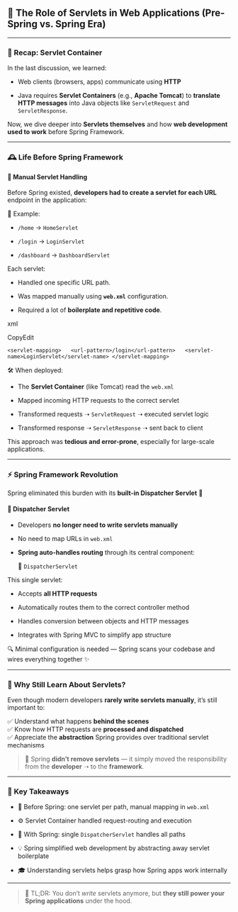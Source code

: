 ## 🧩 The Role of Servlets in Web Applications (Pre-Spring vs. Spring Era)

---

### 📌 Recap: Servlet Container

In the last discussion, we learned:

- Web clients (browsers, apps) communicate using **HTTP**
    
- Java requires **Servlet Containers** (e.g., **Apache Tomcat**) to **translate HTTP messages** into Java objects like `ServletRequest` and `ServletResponse`.
    

Now, we dive deeper into **Servlets themselves** and how **web development used to work** before Spring Framework.

---

### 🕰️ Life Before Spring Framework

#### 🔧 Manual Servlet Handling

Before Spring existed, **developers had to create a servlet for each URL** endpoint in the application:

🧪 Example:

- `/home` → `HomeServlet`
    
- `/login` → `LoginServlet`
    
- `/dashboard` → `DashboardServlet`
    

Each servlet:

- Handled one specific URL path.
    
- Was mapped manually using **`web.xml`** configuration.
    
- Required a lot of **boilerplate and repetitive code**.
    

xml

CopyEdit

`<servlet-mapping>   <url-pattern>/login</url-pattern>   <servlet-name>LoginServlet</servlet-name> </servlet-mapping>`

🛠️ When deployed:

- The **Servlet Container** (like Tomcat) read the `web.xml`
    
- Mapped incoming HTTP requests to the correct servlet
    
- Transformed requests ➝ `ServletRequest` ➝ executed servlet logic
    
- Transformed response ➝ `ServletResponse` ➝ sent back to client
    

This approach was **tedious and error-prone**, especially for large-scale applications.

---

### ⚡ Spring Framework Revolution

Spring eliminated this burden with its **built-in Dispatcher Servlet** 🎉

#### 🔄 Dispatcher Servlet

- Developers **no longer need to write servlets manually**
    
- No need to map URLs in `web.xml`
    
- **Spring auto-handles routing** through its central component:
    
    📌 `DispatcherServlet`
    

This single servlet:

- Accepts **all HTTP requests**
    
- Automatically routes them to the correct controller method
    
- Handles conversion between objects and HTTP messages
    
- Integrates with Spring MVC to simplify app structure
    

🔍 Minimal configuration is needed — Spring scans your codebase and wires everything together ✨

---

### 🧠 Why Still Learn About Servlets?

Even though modern developers **rarely write servlets manually**, it’s still important to:

✅ Understand what happens **behind the scenes**  
✅ Know how HTTP requests are **processed and dispatched**  
✅ Appreciate the **abstraction** Spring provides over traditional servlet mechanisms

> 🚫 Spring **didn’t remove servlets** — it simply moved the responsibility from the **developer** ➝ to the **framework**.

---

### 📌 Key Takeaways

- 🧱 Before Spring: one servlet per path, manual mapping in `web.xml`
    
- ⚙️ Servlet Container handled request-routing and execution
    
- 🌱 With Spring: single `DispatcherServlet` handles all paths
    
- 💡 Spring simplified web development by abstracting away servlet boilerplate
    
- 🎓 Understanding servlets helps grasp how Spring apps work internally
    

---

> 🎯 TL;DR: You don’t _write_ servlets anymore, but **they still power your Spring applications** under the hood.